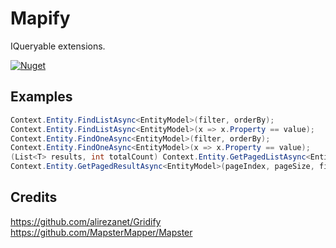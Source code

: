 # Mapify

IQueryable extensions.

[![Nuget](https://img.shields.io/nuget/dt/Mapify)](https://www.nuget.org/packages/Mapify)

## Examples

``` csharp
Context.Entity.FindListAsync<EntityModel>(filter, orderBy);
Context.Entity.FindListAsync<EntityModel>(x => x.Property == value);
Context.Entity.FindOneAsync<EntityModel>(filter, orderBy);
Context.Entity.FindOneAsync<EntityModel>(x => x.Property == value);
(List<T> results, int totalCount) Context.Entity.GetPagedListAsync<EntityModel>(pageIndex, pageSize, filter, orderBy);
Context.Entity.GetPagedResultAsync<EntityModel>(pageIndex, pageSize, filter, orderBy);
```

## Credits

https://github.com/alirezanet/Gridify
https://github.com/MapsterMapper/Mapster
